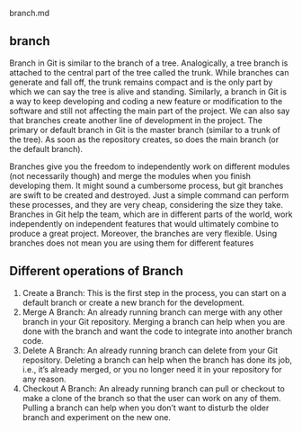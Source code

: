 branch.md
## branch
Branch in Git is similar to the branch of a tree. Analogically, a tree branch is attached to the central part of the tree called the trunk. While branches can generate and fall off, the trunk remains compact and is the only part by which we can say the tree is alive and standing. Similarly, a branch in Git is a way to keep developing and coding a new feature or modification to the software and still not affecting the main part of the project. We can also say that branches create another line of development in the project. The primary or default branch in Git is the master branch (similar to a trunk of the tree). As soon as the repository creates, so does the main branch (or the default branch).


Branches give you the freedom to independently work on different modules (not necessarily though) and merge the modules when you finish developing them. It might sound a cumbersome process, but git branches are swift to be created and destroyed. Just a simple command can perform these processes, and they are very cheap, considering the size they take. Branches in Git help the team, which are in different parts of the world, work independently on independent features that would ultimately combine to produce a great project. Moreover, the branches are very flexible. Using branches does not mean you are using them for different features

## Different operations of Branch
1. Create a Branch: This is the first step in the process, you can start on a default branch or create a new branch for the development.
2. Merge A Branch: An already running branch can merge with any other branch in your Git repository. Merging a branch can help when you are done with the branch and want the code to integrate into another branch code.
3. Delete A Branch: An already running branch can delete from your Git repository. Deleting a branch can help when the branch has done its job, i.e., it’s already merged, or you no longer need it in your repository for any reason.
4. Checkout A Branch: An already running branch can pull or checkout to make a clone of the branch so that the user can work on any of them. Pulling a branch can help when you don’t want to disturb the older branch and experiment on the new one.